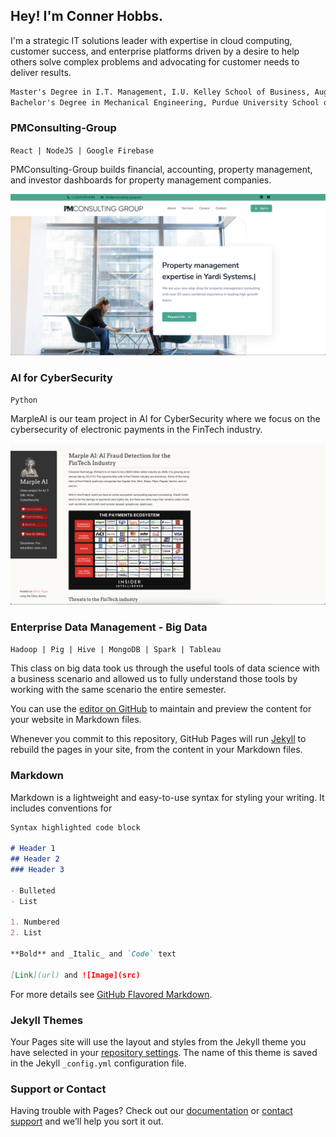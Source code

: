 ## Hey! I'm Conner Hobbs.

I'm a strategic IT solutions leader with expertise in cloud computing, customer success, and enterprise platforms driven by a desire to help others solve complex problems and advocating for customer needs to deliver results.

```Markdown
Master's Degree in I.T. Management, I.U. Kelley School of Business, Aug 2022*
Bachelor's Degree in Mechanical Engineering, Purdue University School of Engineering, May 2018
```

### PMConsulting-Group
`React | NodeJS | Google Firebase`

PMConsulting-Group builds financial, accounting, property management, and investor dashboards for property management companies.

![image](pmconsulting.png)

### AI for CyberSecurity
`Python`

MarpleAI is our team project in AI for CyberSecurity where we focus on the cybersecurity of electronic payments in the FinTech industry.

![image](marpleAI.png)

### Enterprise Data Management - Big Data
`Hadoop | Pig | Hive | MongoDB | Spark | Tableau`

This class on big data took us through the useful tools of data science with a business scenario and allowed us to fully understand those tools by working with the same scenario the entire semester.



You can use the [editor on GitHub](https://github.com/cmhobbs96/portfolio/edit/gh-pages/index.md) to maintain and preview the content for your website in Markdown files.

Whenever you commit to this repository, GitHub Pages will run [Jekyll](https://jekyllrb.com/) to rebuild the pages in your site, from the content in your Markdown files.

### Markdown

Markdown is a lightweight and easy-to-use syntax for styling your writing. It includes conventions for

```markdown
Syntax highlighted code block

# Header 1
## Header 2
### Header 3

- Bulleted
- List

1. Numbered
2. List

**Bold** and _Italic_ and `Code` text

[Link](url) and ![Image](src)
```

For more details see [GitHub Flavored Markdown](https://guides.github.com/features/mastering-markdown/).

### Jekyll Themes

Your Pages site will use the layout and styles from the Jekyll theme you have selected in your [repository settings](https://github.com/cmhobbs96/portfolio/settings/pages). The name of this theme is saved in the Jekyll `_config.yml` configuration file.

### Support or Contact

Having trouble with Pages? Check out our [documentation](https://docs.github.com/categories/github-pages-basics/) or [contact support](https://support.github.com/contact) and we’ll help you sort it out.
